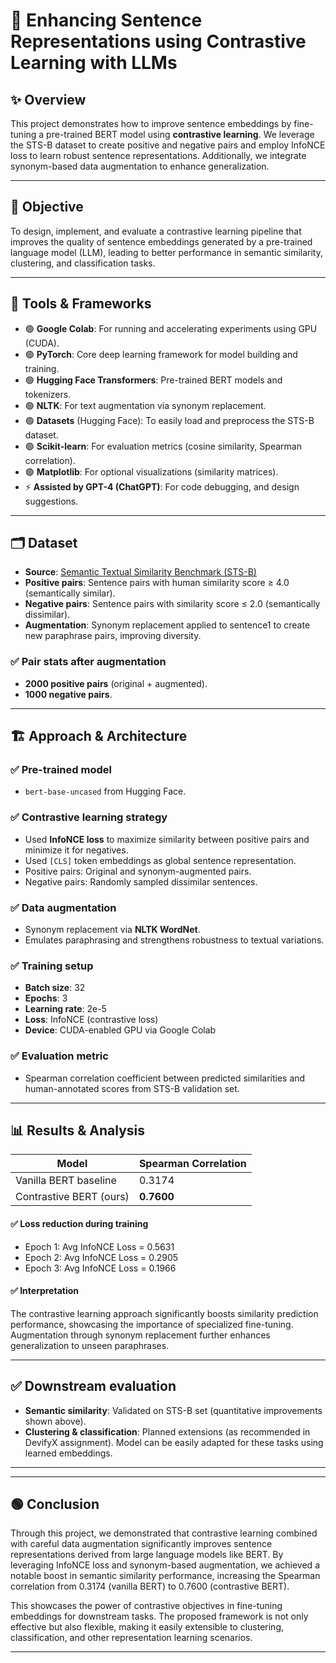# 🚀 Enhancing Sentence Representations using Contrastive Learning with LLMs

## ✨ Overview

This project demonstrates how to improve sentence embeddings by fine-tuning a pre-trained BERT model using **contrastive learning**. We leverage the STS-B dataset to create positive and negative pairs and employ InfoNCE loss to learn robust sentence representations. Additionally, we integrate synonym-based data augmentation to enhance generalization.  

---

## 🎯 Objective

To design, implement, and evaluate a contrastive learning pipeline that improves the quality of sentence embeddings generated by a pre-trained language model (LLM), leading to better performance in semantic similarity, clustering, and classification tasks.

---

## 🧰 Tools & Frameworks

- 🟢 **Google Colab**: For running and accelerating experiments using GPU (CUDA).
- 🟢 **PyTorch**: Core deep learning framework for model building and training.
- 🟢 **Hugging Face Transformers**: Pre-trained BERT models and tokenizers.
- 🟢 **NLTK**: For text augmentation via synonym replacement.
- 🟢 **Datasets** (Hugging Face): To easily load and preprocess the STS-B dataset.
- 🟢 **Scikit-learn**: For evaluation metrics (cosine similarity, Spearman correlation).
- 🟢 **Matplotlib**: For optional visualizations (similarity matrices).
- ⚡ **Assisted by GPT-4 (ChatGPT)**: For code debugging, and design suggestions.

---

## 🗂️ Dataset

- **Source**: [Semantic Textual Similarity Benchmark (STS-B)](https://gluebenchmark.com/tasks)
- **Positive pairs**: Sentence pairs with human similarity score ≥ 4.0 (semantically similar).
- **Negative pairs**: Sentence pairs with similarity score ≤ 2.0 (semantically dissimilar).
- **Augmentation**: Synonym replacement applied to sentence1 to create new paraphrase pairs, improving diversity.

### ✅ Pair stats after augmentation

- **2000 positive pairs** (original + augmented).
- **1000 negative pairs**.

---

## 🏗️ Approach & Architecture

### ✅ Pre-trained model

- `bert-base-uncased` from Hugging Face.

### ✅ Contrastive learning strategy

- Used **InfoNCE loss** to maximize similarity between positive pairs and minimize it for negatives.
- Used `[CLS]` token embeddings as global sentence representation.
- Positive pairs: Original and synonym-augmented pairs.
- Negative pairs: Randomly sampled dissimilar sentences.

### ✅ Data augmentation

- Synonym replacement via **NLTK WordNet**.
- Emulates paraphrasing and strengthens robustness to textual variations.

### ✅ Training setup

- **Batch size**: 32
- **Epochs**: 3
- **Learning rate**: 2e-5
- **Loss**: InfoNCE (contrastive loss)
- **Device**: CUDA-enabled GPU via Google Colab

### ✅ Evaluation metric

- Spearman correlation coefficient between predicted similarities and human-annotated scores from STS-B validation set.

---

## 📊 Results & Analysis

| Model                 | Spearman Correlation |
|-----------------------|----------------------|
| Vanilla BERT baseline | 0.3174               |
| Contrastive BERT (ours) | **0.7600**        |

#### ✅ Loss reduction during training

- Epoch 1: Avg InfoNCE Loss = 0.5631
- Epoch 2: Avg InfoNCE Loss = 0.2905
- Epoch 3: Avg InfoNCE Loss = 0.1966

#### ✅ Interpretation

The contrastive learning approach significantly boosts similarity prediction performance, showcasing the importance of specialized fine-tuning. Augmentation through synonym replacement further enhances generalization to unseen paraphrases.

---

## ✅ Downstream evaluation

- **Semantic similarity**: Validated on STS-B set (quantitative improvements shown above).
- **Clustering & classification**: Planned extensions (as recommended in DevifyX assignment). Model can be easily adapted for these tasks using learned embeddings.

---

---

## 🟢 Conclusion

Through this project, we demonstrated that contrastive learning combined with careful data augmentation significantly improves sentence representations derived from large language models like BERT. By leveraging InfoNCE loss and synonym-based augmentation, we achieved a notable boost in semantic similarity performance, increasing the Spearman correlation from 0.3174 (vanilla BERT) to 0.7600 (contrastive BERT).  

This showcases the power of contrastive objectives in fine-tuning embeddings for downstream tasks. The proposed framework is not only effective but also flexible, making it easily extensible to clustering, classification, and other representation learning scenarios.

---


